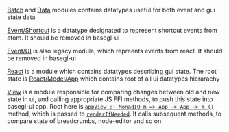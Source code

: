 [Batch](Batch) and [Data](Data) modules contains datatypes useful for both event and gui state data

[Event/Shortcut](Event/Shortcut.hs) is a datatype designated to represent shortcut events from atom. It should be removed in basegl-ui 

[Event/UI](Event/UI.hs) is also legacy module, which repreents events from react. It should be removed in basegl-ui 

[React](React) is a module which contains datatypes describing gui state. The root state is [React/Model/App](React/Model/App.hs) which contains root of all ui datatypes hierarachy

[View](View) is a module responsible for comparing changes between old and new state in ui, and calling appropriate JS FFI methods, to push this state into basegl-ui app. Root here is [`appView :: MonadIO m => App -> App -> m ()`](View/App.hs) method, which is passed to [`renderIfNeeded`](../../../node-editor/src/NodeEditor/State/UI.hs). It calls subsequent methods, to compare state of breadcrumbs, node-editor and so on.
